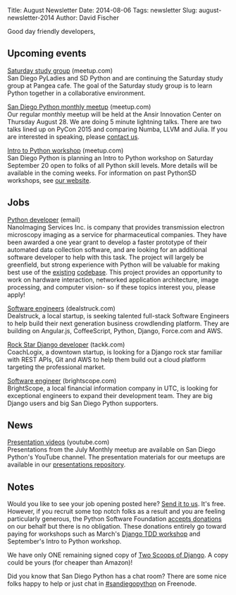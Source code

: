 Title: August Newsletter
Date: 2014-08-06
Tags: newsletter
Slug: august-newsletter-2014
Author: David Fischer


Good day friendly developers,


Upcoming events
---------------


[Saturday study group][saturday-meetup] (meetup.com) <br />
San Diego PyLadies and SD Python and  are continuing the Saturday study group
at Pangea cafe. The goal of the Saturday study group is to learn Python
together in a collaborative environment.

[saturday-meetup]: http://www.meetup.com/pythonsd/events/196007992/


[San Diego Python monthly meetup][monthly-meetup] (meetup.com) <br />
Our regular monthly meetup will be held at the Ansir Innovation Center on
Thursday August 28. We are doing 5 minute lightning talks. There are two talks
lined up on PyCon 2015 and comparing Numba, LLVM and Julia. If you are
interested in speaking, please [contact us][contact-us].

[monthly-meetup]: http://www.meetup.com/pythonsd/events/197325952/
[contact-us]: mailto:sandiegopython@gmail.com


[Intro to Python workshop][meetup-workshop] (meetup.com) <br />
San Diego Python is planning an Intro to Python workshop on Saturday
September 20 open to folks of all Python skill levels. More details
will be available in the coming weeks. For information on past PythonSD
workshops, see [our website][workshops].

[meetup-workshop]: http://www.meetup.com/pythonsd/events/199295402/
[workshops]: http://pythonsd.org/pages/workshops.html


Jobs
----

[Python developer][email-craig] (email) <br />
NanoImaging Services Inc. is company that provides transmission electron
microscopy imaging as a service for pharmaceutical companies. They have
been awarded a one year grant to develop a faster prototype of their
automated data collection software, and are looking for an additional
software developer to help with this task. The project will largely be
greenfield, but strong experience with Python will be valuable for making
best use of the [existing][] [codebase][]. This project
provides an opportunity to work on hardware interaction, networked
application architecture, image processing, and computer vision- so if
these topics interest you, please apply!

[email-craig]: mailto:craigyk@nimgs.com
[existing]: http://goo.gl/jz7j8Z
[codebase]: http://goo.gl/OHxN3k


[Software engineers][dealstruck] (dealstruck.com) <br />
Dealstruck, a local startup, is seeking talented full-stack Software Engineers
to help build their next generation business crowdlending platform. They are
building on Angular.js, CoffeeScript, Python, Django, Force.com and AWS.

[dealstruck]: https://www.dealstruck.com/


[Rock Star Django developer][coachlogix] (tackk.com) <br />
CoachLogix, a downtown startup, is looking for a Django rock star familiar
with REST APIs, Git and AWS to help them build out a cloud platform targeting
the professional market.

[coachlogix]: https://tackk.com/ztyf44


[Software engineer][software-engineer] (brightscope.com) <br />
BrightScope, a local financial information company in UTC, is looking for
exceptional engineers to expand their development team. They are big Django
users and big San Diego Python supporters.

[software-engineer]: http://www.brightscope.com/about/careers/#job_Senior_Software_Engineer


News
----

[Presentation videos][presentation-videos] (youtube.com) <br />
Presentations from the July Monthly meetup are available on San Diego
Python's YouTube channel. The presentation materials for our meetups are
available in our [presentations repository][presentations].

[presentation-videos]: https://www.youtube.com/channel/UCXU-oZwaHnoYUhja_yrrrGg
[presentations]: https://github.com/pythonsd/presentations


Notes
-----


Would you like to see your job opening posted here? [Send it to us][send-it].
It's free. However, if you recruit some top notch folks as a result and you
are feeling particularly generous, the Python Software Foundation
[accepts donations][accepts-donations] on our behalf but there is no
obligation. These donations entirely go toward paying for workshops such as
March's [Django TDD workshop][django-workshop] and September's Intro to Python
workshop.

[send-it]: mailto:sandiegopython@gmail.com
[accepts-donations]: https://psfmember.org/civicrm/contribute/transact?reset=1&id=9
[django-workshop]: http://www.meetup.com/pythonsd/events/164679962/


We have only ONE remaining signed copy of [Two Scoops of Django][two-scoops].
A copy could be yours (for cheaper than Amazon)!

[two-scoops]: http://twoscoopspress.org/


Did you know that San Diego Python has a chat room? There are some nice
folks happy to help or just chat in [#sandiegopython][irc] on Freenode.

[irc]: http://pythonsd.org/pages/chat-room.html
